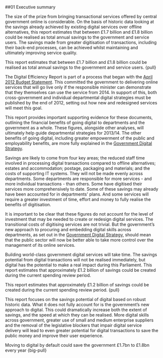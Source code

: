 ##01 Executive summary                   

The size of the prize from bringing transactional services offered by
central government online is considerable. On the basis of historic data
looking at the savings already achieved by existing digital services
over offline alternatives, this report estimates that between £1.7 billion and
£1.8 billion could be realised as total annual savings to the government
and service users. The savings made from greater digitisation of transactions,
including their back-end processes, can be achieved whilst maintaining and
ultimately improving service quality. 

This report estimates that between £1.7 billion and £1.8 billion could be realised 
as total annual savings to the government and service users.
{pull}

The Digital Efficiency Report is part of a process that began with the
[April 2012 Budget Statement](http://cdn.hm-treasury.gov.uk/budget2012_complete.pdf). 
This committed the government to delivering online services that will go live only if the responsible
minister can demonstrate that they themselves can use the service from 2014. In
support of this, both cross-government and individual departmental
digital strategies must be published by the end of 2012, setting
out how new and redesigned services will meet this goal.

This report provides important supporting evidence for these documents,
outlining the financial benefits of going digital to departments and the
government as a whole. These figures, alongside other analyses, will
ultimately help guide departmental strategies for 2013/14. The other benefits of going digital, 
including greater empowerment of the public and employability benefits, 
are more fully explained in the [Government Digital Strategy](/digital/strategy/).

Savings are likely to come from four key areas; the reduced staff time
involved in processing digital transactions compared to offline
alternatives; estates and accommodation; postage, packaging and
materials; and the costs of supporting IT systems. They will not be made
evenly across departments. Some departments are responsible for more
services - and more individual transactions - than others. Some have
digitised their services more comprehensively to date. Some of these 
savings may already have been accounted for in departments' plans. And some services
will require a greater investment of time, effort and money to fully
realise the benefits of digitisation.

It is important to be clear that these figures do not account for the
level of investment that may be needed to create or redesign digital
services. The transitional costs of digitising services are not trivial.
But the government’s new approach to procuring and embedding digital
skills across departments, as set out in the [Government Digital Strategy](/digital/strategy/), should mean that the public sector will now be better able to
take more control over the management of its online services.

Building world-class government digital services will take time. The
savings potential from digital transactions will not be realised
immediately, but digital has the potential to make a real impact during
this Parliament. This report estimates that approximately £1.2 billion
of savings could be created during the current spending review period.  

This report estimates that approximately £1.2 billion
of savings could be created during the current spending review period.
{pull}

This report focuses on the savings potential of digital based on robust
historic data. What it does not fully account for is the government’s
new approach to digital. This could dramatically increase both the
extent of savings, and the speed at which they can be realised. More
digital skills across government, greater use of small and medium enterprise suppliers and the
removal of the legislative blockers that impair digital service delivery
will lead to even greater potential for digital transactions to save the
public money and improve their user experience.

Moving to digital by default could save the government £1.7bn to £1.8bn every year
{big-pull}
